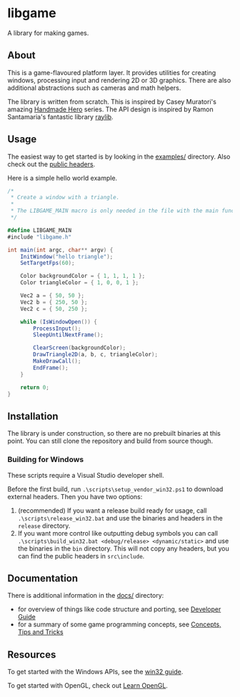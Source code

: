 # libgame

A library for making games.

## About

This is a game-flavoured platform layer. It provides utilities for creating windows, processing input and rendering 2D or 3D graphics.
There are also additional abstractions such as cameras and math helpers.

The library is written from scratch. This is inspired by Casey Muratori's amazing [Handmade Hero](https://guide.handmadehero.org/) series.
The API design is inspired by Ramon Santamaria's fantastic library [raylib](https://www.raylib.com/index.html).

## Usage

The easiest way to get started is by looking in the [examples/](./examples/) directory. Also check out the [public headers](./src/include/).

Here is a simple hello world example.
```cs
/*
 * Create a window with a triangle.
 *
 * The LIBGAME_MAIN macro is only needed in the file with the main function.
 */

#define LIBGAME_MAIN
#include "libgame.h"

int main(int argc, char** argv) {
    InitWindow("hello triangle");
    SetTargetFps(60);

    Color backgroundColor = { 1, 1, 1, 1 };
    Color triangleColor = { 1, 0, 0, 1 };

    Vec2 a = { 50, 50 };
    Vec2 b = { 250, 50 };
    Vec2 c = { 50, 250 };

    while (IsWindowOpen()) {
        ProcessInput();
        SleepUntilNextFrame();

        ClearScreen(backgroundColor);
        DrawTriangle2D(a, b, c, triangleColor);
        MakeDrawCall();
        EndFrame();
    }

    return 0;
}
```

## Installation

The library is under construction, so there are no prebuilt binaries at this point. You can still clone the repository and build from source though.

### Building for Windows

These scripts require a Visual Studio developer shell.

Before the first build, run `.\scripts\setup_vendor_win32.ps1` to download external headers. Then you have two options:

1. (recommended) If you want a release build ready for usage, call `.\scripts\release_win32.bat` and use the binaries and headers in the `release` directory.
2. If you want more control like outputting debug symbols you can call `.\scripts\build_win32.bat <debug/release> <dynamic/static>` and use the binaries in the `bin` directory. This will not copy any headers, but you can find the public headers in `src\include`.

## Documentation

There is additional information in the [docs/](./docs/) directory:

- for overview of things like code structure and porting, see [Developer Guide](./docs/developerGuide.md)
- for a summary of some game programming concepts, see [Concepts, Tips and Tricks](./docs/conceptsTipsAndTricks.md)

## Resources

To get started with the Windows APIs, see the [win32 guide](https://learn.microsoft.com/en-us/windows/win32/learnwin32/learn-to-program-for-windows).

To get started with OpenGL, check out [Learn OpenGL](https://learnopengl.com/).
